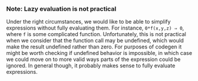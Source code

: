 ### Note: Lazy evaluation is not practical

Under the right circumstances, we would like to be able to simplify expressions without fully evaluating them. For instance, `0*f(x,y,z) ⇒ 0`, where `f` is some complicated function. Unfortunately, this is not practical when we consider that the function call may be undefined, which would make the result undefined rather than zero. For purposes of codegen it might be worth checking if undefined behavior is impossible, in which case we could move on to more valid ways parts of the expression could be ignored. In general though, it probably makes sense to fully evaluate expressions.